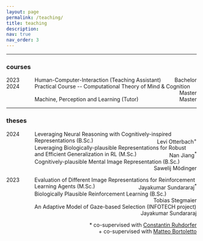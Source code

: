 ```yaml
---
layout: page
permalink: /teaching/
title: teaching
description: 
nav: true
nav_order: 3
---
```

<hr>
<h3>courses</h3>
<dl style="display: grid; grid-template-columns: max-content auto;">
  <dt style="grid-column-start: 1;">2023</dt>
  <dd style="grid-column-start: 2; margin-inline-start: 40px;"> Human-Computer-Interaction (Teaching Assistant)
  	<span class="status" style="float: right;">Bachelor</span>
  </dd>

  <dt style="grid-column-start: 1;">2024</dt>
  <dd style="grid-column-start: 2; margin-inline-start: 40px;"> Practical Course -- Computational Theory of Mind & Cognition 
  	<span class="status" style="float: right;">Master</span>
  </dd>
  <dd style="grid-column-start: 2; margin-inline-start: 40px;"> Machine, Perception and Learning (Tutor) 
  	<span class="status" style="float: right;">Master</span>
  </dd>
</dl>


<hr>
<h3>theses</h3>
<dl style="display: grid; grid-template-columns: max-content auto;">
  <dt style="grid-column-start: 1;">2024</dt>
  <dd style="grid-column-start: 2; margin-inline-start: 40px;"> Leveraging Neural Reasoning with Cognitively-inspired Representations (B.Sc.)
  	<span class="status" style="float: right;">Levi Otterbach<sup>+</sup></span>
  </dd>
  <dd style="grid-column-start: 2; margin-inline-start: 40px;"> Leveraging Biologically-plausible Representations for Robust and Efficient Generalization in RL (M.Sc.)
  	<span class="status" style="float: right;">Nan Jiang<sup>*</sup></span>
  </dd>

  <dt style="grid-column-start: 1;"> &nbsp; </dt>
  <dd style="grid-column-start: 2; margin-inline-start: 40px;"> Cognitively-plausible Mental Image Representation (B.Sc.) 
  	<span class="status" style="float: right;">Sawelij Mödinger</span>
  </dd>

</dl>
<dl style="display: grid; grid-template-columns: max-content auto;">
  <dt style="grid-column-start: 1;">2023</dt>
  <dd style="grid-column-start: 2; margin-inline-start: 40px;"> Evaluation of Different Image Representations for Reinforcement Learning Agents (M.Sc.) 
  	<span class="status" style="float: right;">Jayakumar Sundararaj<sup>*</sup></span>
  </dd>

  <dt style="grid-column-start: 1;"> &nbsp; </dt>
  <dd style="grid-column-start: 2; margin-inline-start: 40px;"> Biologically Plausible Reinforcement Learning (B.Sc.) 
  	<span class="status" style="float: right;">Tobias Stegmaier</span>
  </dd>

  <dt style="grid-column-start: 1;"> &nbsp; </dt>
  <dd style="grid-column-start: 2; margin-inline-start: 40px;">  An Adaptive Model of Gaze-based Selection (INFOTECH project) 
  	<span class="status" style="float: right;">Jayakumar Sundararaj</span>
  </dd>

</dl>
<span style="float: right;">* co-supervised with <a href="https://constantinruhdorfer.github.io/">Constantin Ruhdorfer</a></span><br>
<span style="float: right;">+ co-supervised with <a href="https://mattbortoletto.org/">Matteo Bortoletto</a></span>
